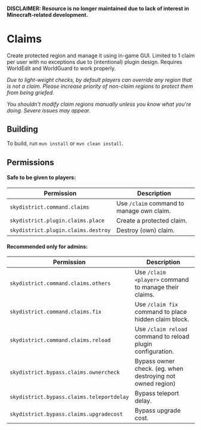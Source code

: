 #### DISCLAIMER: Resource is no longer maintained due to lack of interest in Minecraft-related development.

# Claims
Create protected region and manage it using in-game GUI. Limited to 1 claim per user with no exceptions due to (intentional) plugin design. Requires WorldEdit and WorldGuard to work properly.

*Due to light-weight checks, by default players can override any region that is not a claim. Please increase priority of non-claim regions to protect them from being griefed.*

*You shouldn't modify claim regions manually unless you know what you're doing. Severe issues may appear.*

## Building
To build, run `mvn install` or `mvn clean install`.

## Permissions
#### Safe to be given to players:
Permission | Description
--- | ---
`skydistrict.command.claims` | Use `/claim` command to manage own claim.
`skydistrict.plugin.claims.place` | Create a protected claim.
`skydistrict.plugin.claims.destroy` | Destroy (own) claim.

#### Recommended only for admins:
Permission | Description
--- | ---
`skydistrict.command.claims.others` | Use `/claim <player>` command to manage their claims.
`skydistrict.command.claims.fix` | Use `/claim fix` command to place hidden claim block.
`skydistrict.command.claims.reload` | Use `/claim reload` command to reload plugin configuration.
`skydistrict.bypass.claims.ownercheck` | Bypass owner check. (eg. when destroying not owned region)
`skydistrict.bypass.claims.teleportdelay` | Bypass teleport delay.
`skydistrict.bypass.claims.upgradecost` | Bypass upgrade cost.
